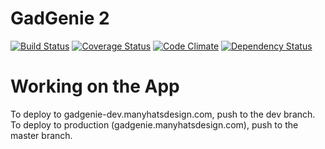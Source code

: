 # GadGenie 2

[![Build Status](https://semaphoreapp.com/api/v1/projects/47acfb208e3237ba7286094af6030a766a9d1002/87780/shields_badge.png)](https://semaphoreapp.com/projects/2979)
[![Coverage Status](https://coveralls.io/repos/dannysmith/gadgenie/badge.png)](https://coveralls.io/r/dannysmith/gadgenie)
[![Code Climate](https://codeclimate.com/repos/524b59c1f3ea0032980803b3/badges/367e48ddd5186c1577c0/gpa.png)](https://codeclimate.com/repos/524b59c1f3ea0032980803b3/feed)
[![Dependency Status](https://gemnasium.com/87aecc4545b396d0889a4860a9de2f99.png)](https://gemnasium.com/dannysmith/gadgenie)

# Working on the App

To deploy to gadgenie-dev.manyhatsdesign.com, push to the dev branch.
To deploy to production (gadgenie.manyhatsdesign.com), push to the master branch.
